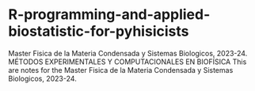 # R-programming-and-applied-biostatistic-for-pyhisicists
Master Fisica de la Materia Condensada y Sistemas Biologicos, 2023-24. MÉTODOS EXPERIMENTALES Y COMPUTACIONALES EN BIOFÍSICA 
This are notes for the Master Fisica de la Materia Condensada y Sistemas Biologicos, 2023-24. 
